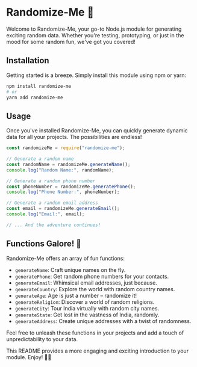 # Randomize-Me 🎉

Welcome to Randomize-Me, your go-to Node.js module for generating exciting random data. Whether you're testing, prototyping, or just in the mood for some random fun, we've got you covered!

## Installation

Getting started is a breeze. Simply install this module using npm or yarn:

```bash
npm install randomize-me
# or
yarn add randomize-me
```

## Usage

Once you've installed Randomize-Me, you can quickly generate dynamic data for all your projects. The possibilities are endless!

```javascript
const randomizeMe = require("randomize-me");

// Generate a random name
const randomName = randomizeMe.generateName();
console.log("Random Name:", randomName);

// Generate a random phone number
const phoneNumber = randomizeMe.generatePhone();
console.log("Phone Number:", phoneNumber);

// Generate a random email address
const email = randomizeMe.generateEmail();
console.log("Email:", email);

// ... And the adventure continues!
```

## Functions Galore! 🚀

Randomize-Me offers an array of fun functions:

- `generateName`: Craft unique names on the fly.
- `generatePhone`: Get random phone numbers for your contacts.
- `generateEmail`: Whimsical email addresses, just because.
- `generateCountry`: Explore the world with random country names.
- `generateAge`: Age is just a number – randomize it!
- `generateReligion`: Discover a world of random religions.
- `generateCity`: Tour India virtually with random city names.
- `generateState`: Get lost in the vastness of India, randomly.
- `generateAddress`: Create unique addresses with a twist of randomness.

Feel free to unleash these functions in your projects and add a touch of unpredictability to your data.

This README provides a more engaging and exciting introduction to your module. Enjoy! 🚀🎉

```

```
